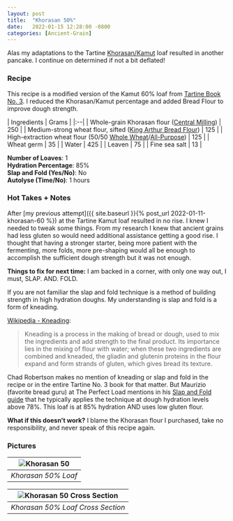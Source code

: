 ```yaml
---
layout: post
title:  "Khorasan 50%"
date:   2022-01-15 12:28:00 -0800
categories: [Ancient-Grain]
---
```


Alas my adaptations to the Tartine [Khorasan/Kamut](https://en.wikipedia.org/wiki/Khorasan_wheat) loaf resulted in another pancake. I continue on determined if not a bit deflated!

### Recipe
This recipe is a modified version of the Kamut 60% loaf from [Tartine Book No. 3](https://www.amazon.com/dp/B00F8H0FKU/ref=dp-kindle-redirect?_encoding=UTF8&btkr=1).  I reduced the Khorasan/Kamut percentage and added Bread Flour to improve dough strength.

| Ingredients | Grams |
|:--| 
| Whole-grain Khorasan flour ([Central Milling](https://centralmilling.com/product/organic-whole-khorasan-flour/)) | 250 |
| Medium-strong wheat flour, sifted ([King Arthur Bread Flour](https://shop.kingarthurbaking.com/items/organic-bread-flour)) | 125 |
| High-extraction wheat flour (50/50 [Whole Wheat](https://shop.kingarthurbaking.com/items/100-organic-whole-wheat-flour)/[All-Purpose](https://shop.kingarthurbaking.com/items/organic-all-purpose-flour)) | 125 |
| Wheat germ | 35 |
| Water | 425 |
| Leaven | 75 |
| Fine sea salt | 13 |

**Number of Loaves**: 1 <br />
**Hydration Percentage**: 85% <br />
**Slap and Fold (Yes/No)**: No <br />
**Autolyse (Time/No)**: 1 hours

### Hot Takes + Notes
After [my previous attempt]({{ site.baseurl }}{% post_url 2022-01-11-khorasan-60 %}) at the Tartine Kamut loaf resulted in no rise. I knew I needed to tweak some things. From my research I knew that ancient grains had less gluten so would need additional assistance getting a good rise. I thought that having a stronger starter, being more patient with the fermenting, more folds, more pre-shaping would all be enough to accomplish the sufficient dough strength but it was not enough. 

**Things to fix for next time:**
I am backed in a corner, with only one way out, I must, SLAP. AND. FOLD. 

If you are not familiar the slap and fold technique is a method of building strength in high hydration doughs. My understanding is slap and fold is a form of kneading. 

 [Wikipedia - Kneading](https://en.wikipedia.org/wiki/Kneading):
> Kneading is a process in the making of bread or dough, used to mix the ingredients and add strength to the final product. Its importance lies in the mixing of flour with water; when these two ingredients are combined and kneaded, the gliadin and glutenin proteins in the flour expand and form strands of gluten, which gives bread its texture.

Chad Robertson makes no mention of kneading or slap and fold in the recipe or in the entire Tartine No. 3 book for that matter. But Maurizio (favorite bread guru) at The Perfect Load mentions in his [Slap and Fold guide](https://www.theperfectloaf.com/guides/slap-and-fold/) that he typically applies the technique at dough hydration levels above 78%. This loaf is at 85% hydration AND uses low gluten flour. 

**What if this doesn't work?**
I blame the Khorasan flour I purchased, take no responsibility, and never speak of this recipe again.

### Pictures

| ![Khorasan 50](https://user-images.githubusercontent.com/15069517/149818773-5c3248bc-9d5e-4365-8469-1ea75aa5b379.jpg) | 
|:--:| 
| *Khorasan 50% Loaf* |

| ![Khorasan 50 Cross Section](https://user-images.githubusercontent.com/15069517/149818765-05ebac6c-f40e-424b-88ac-4fa09e6ce2c2.jpg) | 
|:--:| 
| *Khorasan 50% Loaf Cross Section* |
